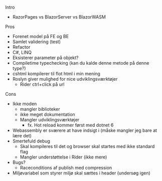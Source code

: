 Intro
- RazorPages vs BlazorServer vs BlazorWASM

Pros
- Forenet model på FE og BE
- Samlet validering (test)
- Refactor
- C#, LINQ
- Eksisterer parameter på objekt?
- Compiletime typechecking (kan du kalde denne metode på denne type?)
- cshtml kompilerer til flot html i min mening
- Roslyn giver mulighed for nice udviklingsværktøjer
  - Rider ctrl+click på url

Cons
- Ikke moden 
  - mangler biblioteker
  - ikke meget dokumentation
  - Mangler udviklingsværktøjer
    - fx. Hot reload kommer først med dotnet 6
- Webassembly er sværere at have indsigt i (måske mangler jeg bare at lære det)
- Smertefuld debug
  - Skal kompileres til det og browser skal startes med ikke standard flag
  - Mangler understøttelse i Rider (ikke mere)
- Bugs?
  - Raceconditions af publish med compression
- Miljøvariabel som styrer miljø skal sættes i header (undersøg igen)
